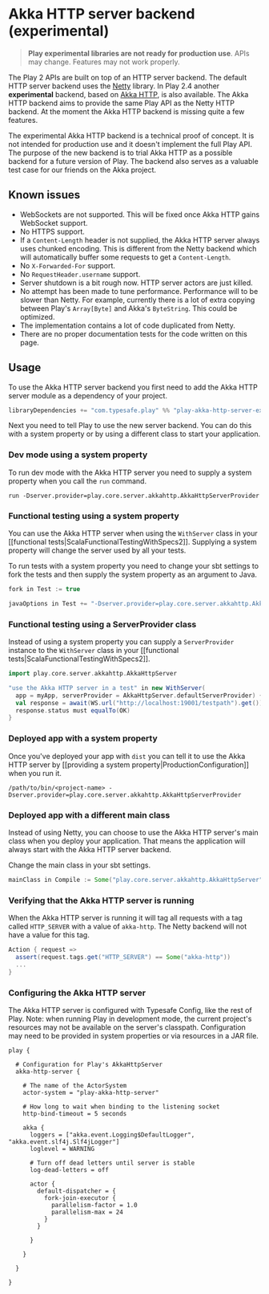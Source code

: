 <!--- Copyright (C) 2009-2015 Typesafe Inc. <http://www.typesafe.com> -->
# Akka HTTP server backend (experimental)

> **Play experimental libraries are not ready for production use**. APIs may change. Features may not work properly.

The Play 2 APIs are built on top of an HTTP server backend. The default HTTP server backend uses the [Netty](http://netty.io/) library. In Play 2.4 another **experimental** backend, based on [Akka HTTP](http://doc.akka.io/docs/akka-stream-and-http-experimental/current/), is also available. The Akka HTTP backend aims to provide the same Play API as the Netty HTTP backend. At the moment the Akka HTTP backend is missing quite a few features.

The experimental Akka HTTP backend is a technical proof of concept. It is not intended for production use and it doesn't implement the full Play API. The purpose of the new backend is to trial Akka HTTP as a possible backend for a future version of Play. The backend also serves as a valuable test case for our friends on the Akka project.

## Known issues

* WebSockets are not supported. This will be fixed once Akka HTTP gains WebSocket support.
* No HTTPS support.
* If a `Content-Length` header is not supplied, the Akka HTTP server always uses chunked encoding. This is different from the Netty backend which will automatically buffer some requests to get a `Content-Length`.
* No `X-Forwarded-For` support.
* No `RequestHeader.username` support.
* Server shutdown is a bit rough now. HTTP server actors are just killed.
* No attempt has been made to tune performance. Performance will to be slower than Netty. For example, currently there is a lot of extra copying between Play's `Array[Byte]` and Akka's `ByteString`. This could be optimized.
* The implementation contains a lot of code duplicated from Netty.
* There are no proper documentation tests for the code written on this page.

## Usage

To use the Akka HTTP server backend you first need to add the Akka HTTP server module as a dependency of your project.

```scala
libraryDependencies += "com.typesafe.play" %% "play-akka-http-server-experimental" % "%PLAY_VERSION%"
```

Next you need to tell Play to use the new server backend. You can do this with a system property or by using a different class to start your application.

### Dev mode using a system property

To run dev mode with the Akka HTTP server you need to supply a system property when you call the `run` command.

```
run -Dserver.provider=play.core.server.akkahttp.AkkaHttpServerProvider
```

### Functional testing using a system property

You can use the Akka HTTP server when using the `WithServer` class in your [[functional tests|ScalaFunctionalTestingWithSpecs2]]. Supplying a system property will change the server used by all your tests.

To run tests with a system property you need to change your sbt settings to fork the tests and then supply the system property as an argument to Java.

```scala
fork in Test := true

javaOptions in Test += "-Dserver.provider=play.core.server.akkahttp.AkkaHttpServerProvider"
```

### Functional testing using a ServerProvider class

Instead of using a system property you can supply a `ServerProvider` instance to the `WithServer` class in your [[functional tests|ScalaFunctionalTestingWithSpecs2]].

```scala
import play.core.server.akkahttp.AkkaHttpServer

"use the Akka HTTP server in a test" in new WithServer(
  app = myApp, serverProvider = AkkaHttpServer.defaultServerProvider) {
  val response = await(WS.url("http://localhost:19001/testpath").get())
  response.status must equalTo(OK)
}
```

### Deployed app with a system property

Once you've deployed your app with `dist` you can tell it to use the Akka HTTP server by [[providing a system property|ProductionConfiguration]] when you run it.

```
/path/to/bin/<project-name> -Dserver.provider=play.core.server.akkahttp.AkkaHttpServerProvider
```

### Deployed app with a different main class

Instead of using Netty, you can choose to use the Akka HTTP server's main class when you deploy your application. That means the application will always start with the Akka HTTP server backend.

Change the main class in your sbt settings.

```scala
mainClass in Compile := Some("play.core.server.akkahttp.AkkaHttpServer")
```

### Verifying that the Akka HTTP server is running

When the Akka HTTP server is running it will tag all requests with a tag called `HTTP_SERVER` with a value of `akka-http`. The Netty backend will not have a value for this tag.

```scala
Action { request =>
  assert(request.tags.get("HTTP_SERVER") == Some("akka-http"))
  ...
}
```

### Configuring the Akka HTTP server

The Akka HTTP server is configured with Typesafe Config, like the rest of Play. Note: when running Play in development mode, the current project's resources may not be available on the server's classpath. Configuration may need to be provided in system properties or via resources in a JAR file.

```
play {

  # Configuration for Play's AkkaHttpServer
  akka-http-server {

    # The name of the ActorSystem
    actor-system = "play-akka-http-server"

    # How long to wait when binding to the listening socket
    http-bind-timeout = 5 seconds

    akka {
      loggers = ["akka.event.Logging$DefaultLogger", "akka.event.slf4j.Slf4jLogger"]
      loglevel = WARNING

      # Turn off dead letters until server is stable
      log-dead-letters = off

      actor {
        default-dispatcher = {
          fork-join-executor {
            parallelism-factor = 1.0
            parallelism-max = 24
          }
        }

      }

    }

  }

}
```
